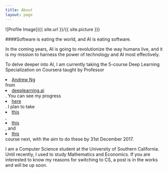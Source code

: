 ```yaml
---
title: About
layout: page
---
```

![Profile Image]({{ site.url }}/{{ site.picture }})

####Software is eating the world, and AI is eating software.

<p>In the coming years, AI is going to revolutionize the way humans live, and it is my mission to harness the power of technology and AI most effectively.</p>

<p>To delve deeper into AI, I am currently taking the 5-course Deep Learning Specialization on Coursera taught by Professor <li><a href="https://www.facebook.com/andrew.ng.96">Andrew Ng</a></li> from <li><a href="https://deeplearning.ai">deeplearning.ai</a></li>. You can see my progress <li><a href="https://www.coursera.org/account/accomplishments/records/Z9EZA5YEGY7H">here</a></li>. I plan to take <li><a href="http://course.fast.ai">this</a></li>, <li><a href="http://cs231n.stanford.edu">this</a></li>, and <li><a href="http://web.stanford.edu/class/cs224n/">this</a></li> course next, with the aim to do these by 31st December 2017.</p>

	

<p>I am a Computer Science student at the University of Southern California. Until recently, I used to study Mathematics and Economics. If you are interested to know my reasons for switching to CS, a post is in the works and will be up soon.</p>







<!-- 


	<p>Lorem ipsum dolor sit amet, consectetur adipisicing elit, sed do eiusmod 
tempor incididunt ut labore et dolore magna aliqua. Ut enim ad minim veniam,
quis nostrud exercitation ullamco laboris nisi ut aliquip ex ea commodo
consequat. Duis aute irure dolor in reprehenderit in voluptate velit esse
cillum dolore eu fugiat nulla pariatur. Excepteur sint occaecat cupidatat non
proident, sunt in culpa qui officia deserunt mollit anim id est laborum.</p>
 

<h2>Skills</h2>

<ul class="skill-list">
	<li>HTML - Jade - Haml - Erb</li>
	<li>Responsive (Mobile First)</li>
	<li>CSS (Stylus, Sass, Less)</li>
	<li>Css Frameworks (Bootstrap, Foundation)</li>
	<li>Javascript (Design Patterns, Testes)</li>
	<li>NodeJS</li>
	<li>AngularJS - ReactJS</li>
	<li>Grunt - Gulp - Yeoman</li>
	<li>Git</li>
	<li>PHP</li>
	<li>Python</li>
	<li>MySQL - MongoDB</li>
	<li>Scrum and Kanban</li>
	<li>TDD e Continuous Integration</li>
</ul>

<h2>Projects</h2>

<ul>
	<li><a href="https://github.com/">StockSense</a></li>
	<li><a href="https://github.com/">Ipsum Dolor</a></li>
	<li><a href="https://github.com/">Dolor Lorem</a></li>
</ul>


 -->
